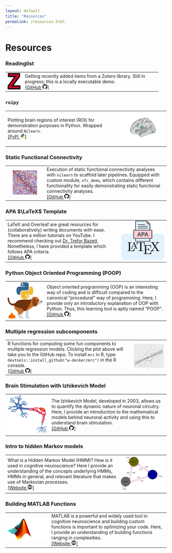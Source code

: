 ```yaml
---
layout: default
title: "Resources"
permalink: /resources.html
---
```


# Resources

### Readinglist
<table>
<tr>
 <td style="width:40px"><img src="/images/z.png"></td>
<td style="width:410px">Getting recently added items from a Zotero library. Still in progress; this is a locally executable demo. 
 <br><a href="https://github.com/w-decker/readinglist">[GitHub <img src="/images/githubicon.png" alt="GitHub" width="15" height="15">]</a>
</td>
</tr>
</table>

### **`roipy`**
<table>
<tr>
<td style="width:410px">Plotting brain regions of interest (ROI) for demonstration purposes in Python. Wrapped around <code>Nilearn</code>.
 <br><a href="https://pypi.org/project/roipy/">[PyPi <img src="/images/pypilogo_color.png" alt="PyPi" width="15" height="15">]</a>
</td>
<td style="width:175px"><img src="/images/brain.png"></td>
</tr>
</table>

### Static Functional Connectivity
<table>
<tr>
 <td style="width:125px"><img src="/images/fc.png"></td>
<td style="width:410px">Execution of static functional connectivity analyses with <code>nilearn</code> to scaffold later pipelines. Equipped with custom module, <code>sfc_demo</code>, which contains different functionality for easily demonstrating static functional connectivity analyses.
 <br><a href="https://github.com/w-decker/sFC-Demo">[GitHub <img src="/images/githubicon.png" alt="GitHub" width="15" height="15">]</a>
</td>
</tr>
</table>

### APA $\LaTeX$ Template
<table>
<tr>
<td style="width:410px">LaTeX and Overleaf are great resources for (collaboratively) writing documents with ease. There are a million tutorials on YouTube. I recommend checking out <a href="https://www.youtube.com/@DrTrefor"> Dr. Trefor Bazett</a>. Nonetheless, I have provided a template which follows APA criteria.
 <br><a href="https://github.com/w-decker/APA-Manuscript-Template">[GitHub <img src="/images/githubicon.png" alt="GitHub" width="15" height="15">]</a>
</td>
<td style="width:175px"><img src="/images/apalatex.png"></td>
</tr>
</table>

### Python Object Oriented Programming (POOP)
<table>
<tr>
 <td style="width:125px"><img src="/images/poop_logo.png"></td>
<td style="width:410px">Object oriented programming (OOP) is an interesting way of coding and is difficult compared to the canonical “procedural” way of programming. Here, I provide only an introductory explanation of OOP with Python. Thus, this learning tool is aptly named “POOP”.
 <br><a href="https://w-decker.github.io/poop/intro.html">[GitHub <img src="/images/githubicon.png" alt="GitHub" width="15" height="15">]</a>
</td>
</tr>
</table>

### Multiple regression subcomponents
<table>
<tr>
<td style="width:410px">R functions for computing some fun components to multiple regression models. Clicking the plot above will take you to the GitHub repo. To install <code>mrc</code> in R, type <code>devtools::install_github("w-decker/mrc")</code> in the R console.
 <br><a href="https://github.com/w-decker/mrc">[GitHub <img src="/images/githubicon.png" alt="GitHub" width="15" height="15">]</a>
</td>
<td style="width:125px"><img src="/images/mrc.png"></td>
</tr>
</table>

### Brain Stimulation with Izhikevich Model
<table>
<tr>
 <td style="width:150px"><img src="/images/neuron.png"></td>
<td style="width:410px">The Izhikevich Model, developed in 2003, allows us to quantify the dynamic nature of neuronal circutry. Here, I provide an introduction to the mathematical models behind neuronal activity and using this to understand brain stimulation.
 <br><a href="https://github.com/w-decker/brain-circuit-stim">[GitHub <img src="/images/githubicon.png" alt="GitHub" width="15" height="15">]</a>
</td>
</tr>
</table>

### Intro to hidden Markov models
<table>
<tr>
<td style="width:410px">What is a Hidden Markov Model (HMM)? How is it used in cognitive neuroscience? Here I provide an understanding of the concepts underlying HMMs, HMMs in general, and relevant literature that makes use of Markovian processes.
 <br><a href="https://w-decker.github.io/hidden-markov-model/intro.html">[Website <img src="/images/wwwlogo.png" alt="WWW" width="15" height="15">]</a>
</td>
<td style="width:175px"><img src="/images/intro_weather.png"></td>
</tr>
</table>

### Building MATLAB Functions
<table>
<tr>
 <td style="width:150px"><img src="/images/matlab-funcs.png"></td>
<td style="width:410px">MATLAB is a powerful and widely used tool in cognitive neuroscience and building custom functions is important to optimizing your code. Here, I provide an understanding of building functions ranging in complexities.
 <br><a href="https://w-decker.github.io/matlab-funcs/intro.html">[Website <img src="/images/wwwlogo.png" alt="WWW" width="15" height="15">]</a>
</td>
</tr>
</table>